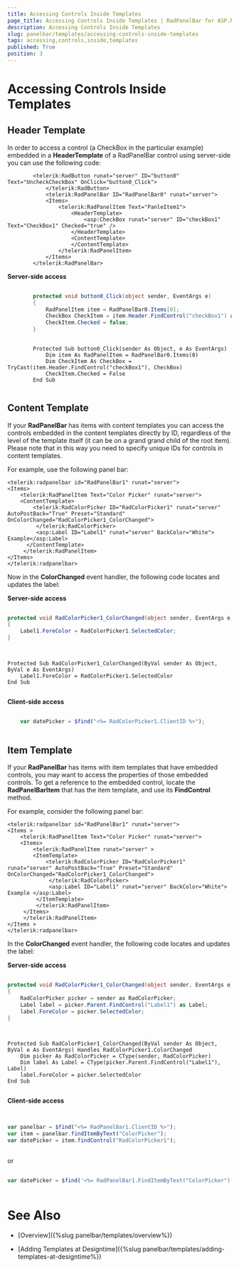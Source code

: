```yaml
---
title: Accessing Controls Inside Templates
page_title: Accessing Controls Inside Templates | RadPanelBar for ASP.NET AJAX Documentation
description: Accessing Controls Inside Templates
slug: panelbar/templates/accessing-controls-inside-templates
tags: accessing,controls,inside,templates
published: True
position: 3
---
```


# Accessing Controls Inside Templates



## Header Template

In order to access a control (a CheckBox in the particular example) embedded in a **HeaderTemplate** of a RadPanelBar control using server-side you can use the following code:

````ASPNET
	    <telerik:RadButton runat="server" ID="button0" Text="UncheckCheckBox" OnClick="button0_Click">
	        </telerik:RadButton> 
	        <telerik:RadPanelBar ID="RadPanelBar0" runat="server">
	        <Items>
	            <telerik:RadPanelItem Text="PanleItem1">
	                <HeaderTemplate>
	                    <asp:CheckBox runat="server" ID="checkBox1" Text="CheckBox1" Checked="true" />
	                </HeaderTemplate>
	                <ContentTemplate>
	                </ContentTemplate>
	            </telerik:RadPanelItem>
	        </Items>
	    </telerik:RadPanelBar>
````



**Server-side access**



````C#
	
	    protected void button0_Click(object sender, EventArgs e)
	    {
	        RadPanelItem item = RadPanelBar0.Items[0];
	        CheckBox CheckItem = item.Header.FindControl("checkBox1") as CheckBox;
	        CheckItem.Checked = false;
	    }
	
````
````VB.NET
	    Protected Sub button0_Click(sender As Object, e As EventArgs)
	        Dim item As RadPanelItem = RadPanelBar0.Items(0)
	        Dim CheckItem As CheckBox = TryCast(item.Header.FindControl("checkBox1"), CheckBox)
	        CheckItem.Checked = False
	    End Sub
	
````


## Content Template

If your **RadPanelBar** has items with content templates you can access the controls embedded in the content templates directly by ID, regardless of the level of the template itself (it can be on a grand grand child of the root item). Please note that in this way you need to specify unique IDs for controls in content templates.

For example, use the following panel bar:

````ASPNET
<telerik:radpanelbar id="RadPanelBar1" runat="server">    
<Items>        
    <telerik:RadPanelItem Text="Color Picker" runat="server">            
    <ContentTemplate>                
        <telerik:RadColorPicker ID="RadColorPicker1" runat="server" AutoPostBack="True" Preset="Standard" OnColorChanged="RadColorPicker1_ColorChanged">              
         </telerik:RadColorPicker>    
         <asp:Label ID="Label1" runat="server" BackColor="White"> Example</asp:Label>            
      </ContentTemplate>        
     </telerik:RadPanelItem>    
</Items>
</telerik:radpanelbar>
````



Now in the **ColorChanged** event handler, the following code locates and updates the label:

**Server-side access**



````C#
	
protected void RadColorPicker1_ColorChanged(object sender, EventArgs e)
{
    Label1.ForeColor = RadColorPicker1.SelectedColor;
}
	
````
````VB.NET
	
Protected Sub RadColorPicker1_ColorChanged(ByVal sender As Object, ByVal e As EventArgs)
    Label1.ForeColor = RadColorPicker1.SelectedColor
End Sub
	
````


**Client-side access**

````JavaScript
	     
	var datePicker = $find("<%= RadColorPicker1.ClientID %>");
				
````



## Item Template

If your **RadPanelBar** has items with item templates that have embedded controls, you may want to access the properties of those embedded controls. To get a reference to the embedded control, locate the **RadPanelBarItem** that has the item template, and use its **FindControl** method.

For example, consider the following panel bar:

````ASPNET
<telerik:radpanelbar id="RadPanelBar1" runat="server">  
<Items >    
    <telerik:RadPanelItem Text="Color Picker" runat="server">      
    <Items>        
        <telerik:RadPanelItem runat="server" >            
        <ItemTemplate>                
            <telerik:RadColorPicker ID="RadColorPicker1" runat="server" AutoPostBack="True" Preset="Standard" OnColorChanged="RadColorPicker1_ColorChanged">               
             </telerik:RadColorPicker>                
             <asp:Label ID="Label1" runat="server" BackColor="White"> Example </asp:Label>            
         </ItemTemplate>        
         </telerik:RadPanelItem>      
     </Items>   
     </telerik:RadPanelItem> 
</Items >
</telerik:radpanelbar>
````



In the **ColorChanged** event handler, the following code locates and updates the label:

**Server-side access**



````C#
	
protected void RadColorPicker1_ColorChanged(object sender, EventArgs e)
{
    RadColorPicker picker = sender as RadColorPicker;
    Label label = picker.Parent.FindControl("Label1") as Label;
    label.ForeColor = picker.SelectedColor;
}
	
````
````VB.NET
	
Protected Sub RadColorPicker1_ColorChanged(ByVal sender As Object, ByVal e As EventArgs) Handles RadColorPicker1.ColorChanged
    Dim picker As RadColorPicker = CType(sender, RadColorPicker)
    Dim label As Label = CType(picker.Parent.FindControl("Label1"), Label)
    label.ForeColor = picker.SelectedColor
End Sub
	
````


**Client-side access**

````JavaScript
	     
	
var panelbar = $find("<%= RadPanelBar1.ClientID %>");
var item = panelbar.findItemByText("ColorPicker");
var datePicker = item.findControl("RadColorPicker1");
				
````



or

````JavaScript
		   
var datePicker = $find('<%= RadPanelBar1.FindItemByText("ColorPicker").FindControl("RadColorPicker1").ClientID %>');
	          
````



# See Also

 * [Overview]({%slug panelbar/templates/overview%})

 * [Adding Templates at Designtime]({%slug panelbar/templates/adding-templates-at-designtime%})
